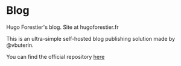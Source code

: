 # Blog

Hugo Forestier's blog. Site at hugoforestier.fr

This is an ultra-simple self-hosted blog publishing solution made by @vbuterin.

You can find the official repository [here][repo-blogmaker]

[repo-blogmaker]: https://github.com/vbuterin/blogmaker
